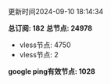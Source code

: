 更新时间2024-09-10 18:14:34

**总订阅: 182**
**总节点: 24978**
- vless节点: 4750
- vless节点: 2

**google ping有效节点: 1028**
